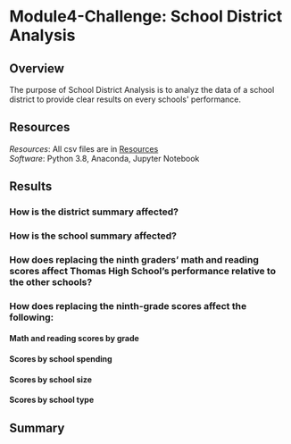 # Module4-Challenge: School District Analysis
## Overview
The purpose of School District Analysis is to analyz the data of a school district to provide clear results on every schools' performance.
## Resources
*Resources*: All csv files are in [Resources]("")  
*Software*: Python 3.8, Anaconda, Jupyter Notebook
## Results
### How is the district summary affected?
### How is the school summary affected?
### How does replacing the ninth graders’ math and reading scores affect Thomas High School’s performance relative to the other schools?
### How does replacing the ninth-grade scores affect the following:
#### Math and reading scores by grade
#### Scores by school spending
#### Scores by school size
#### Scores by school type

## Summary
